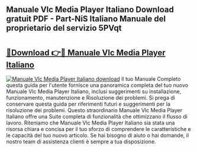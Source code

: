 ## Manuale Vlc Media Player Italiano Download gratuit PDF - Part-NiS Italiano Manuale del proprietario del servizio 5PVqt

# <h2><a href="http://df9tv3m.blite.top/?on=Manuale+Vlc+Media+Player+Italiano">🔗Download 👉🔴 Manuale Vlc Media Player Italiano</a></h2>

[![Manuale Vlc Media Player Italiano download](https://i.imgur.com/lujVjoI.png)](http://df9tv3m.blite.top/?on=Manuale+Vlc+Media+Player+Italiano)
Il tuo Manuale Completo questa guida per l'utente fornisce una panoramica completa del tuo nuovo Manuale Vlc Media Player Italiano, inclusi suggerimenti su installazione, funzionamento, manutenzione e Risoluzione dei problemi. Si prega di conservare questa guida per riferimenti futuri e suggerimenti per la risoluzione dei problemi. Questo straordinario Manuale Vlc Media Player Italiano offre una Suite completa di funzionalità che ottimizzano il flusso di lavoro. Riteniamo che Manuale Vlc Media Player Italiano sia stata una risorsa chiara e concisa per il tuo sforzo di comprendere le caratteristiche e le capacità del tuo nuovo articolo. Se hai bisogno di aiuto o hai domande, il nostro team di assistenza clienti è sempre a tua disposizione.
